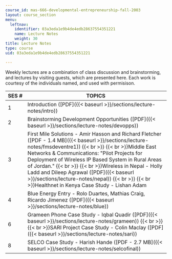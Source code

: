 ```yaml
---
course_id: mas-666-developmental-entrepreneurship-fall-2003
layout: course_section
menu:
  leftnav:
    identifier: 03a3eda1e9b4de4edb28637554351221
    name: Lecture Notes
    weight: 30
title: Lecture Notes
type: course
uid: 03a3eda1e9b4de4edb28637554351221

---
```


Weekly lectures are a combination of class discussion and brainstorming, and lectures by visiting guests, which are presented here. Each work is courtesy of the individuals named, and used with permisison.

| SES # | TOPICS |
| --- | --- |
| 1 | Introduction ([PDF]({{< baseurl >}}/sections/lecture-notes/intro)) |
| 2 | Brainstorming Development Opportunities ([PDF]({{< baseurl >}}/sections/lecture-notes/devopps)) |
| 3 | First Mile Solutions - Amir Hasson and Richard Fletcher ([PDF - 1.4 MB]({{< baseurl >}}/sections/lecture-notes/fmsdeventre1))  {{< br >}}  {{< br >}}Middle East Networks & Communications: "Pilot Projects for Deployment of Wireless IP Based System in Rural Areas of Jordan."  {{< br >}}  {{< br >}}Wireless in Nepal - Holly Ladd and Dileep Agrawal ([PDF]({{< baseurl >}}/sections/lecture-notes/nepal))  {{< br >}}  {{< br >}}Healthnet in Kenya Case Study - Lishan Adam |
| 4 | Blue Energy Entry - Rolo Duartes, Mathias Craig, Ricardo Jimenez ([PDF]({{< baseurl >}}/sections/lecture-notes/blue)) |
| 6 | Grameen Phone Case Study - Iqbal Quadir ([PDF]({{< baseurl >}}/sections/lecture-notes/grameen))  {{< br >}}  {{< br >}}SARI Project Case Study - Colin Maclay ([PDF]({{< baseurl >}}/sections/lecture-notes/sari)) |
| 8 | SELCO Case Study - Harish Hande ([PDF - 2.7 MB]({{< baseurl >}}/sections/lecture-notes/selcofinal))